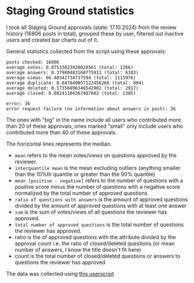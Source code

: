 # Staging Ground statistics

I took all Staging Ground approvals (state: 17.10.2024) from the review history (16806 posts in total), grouped these by user, filtered out inactive users and created bar charts out of it.

General statistics collected from the script using these approvals:
```none
posts checked: 16806
average votes: 0.07533023920028561 (total: 1266)
average answers: 0.37980483160775913 (total: 6383)
average views: 66.40342734737594 (total: 1115976)
average duplicate: 0.047840057122456266 (total: 804)
average deleted: 0.17356896346542902 (total: 2917)
average closed: 0.08241104367487802 (total: 1385)

error: 36
error request failure (no information about answers in post): 36
```

The ones with "big" in the name include all users who contributed more than 20 of these approvals, ones marked "small" only include users who contributed more than 40 of these approvals.

The horizontal lines represents the median.

- `mean` refers to the mean votes/views on questions approved by the reviewer.
- `interquantile mean` is the mean excluding outliers (anything smaller than the 10%th quantile or greater than the 90% quantile)
- `mean [positive - negative]` refers to the number of questions with a positive score minus the number of questions with a negative score normalized by the total number of approved questions
- `ratio of questions with answers` is the amount of approved questions divided by the amount of approved questions with at least one answer
- `sum` is the sum of votes/views of all questions the reviewer has approved.
- `total number of approved questions` is the total number of questions the reviewer has approved.
- ratio is the of approved questions with the attribute divided by the approval count i.e. the ratio of closed/deleted questions (or mean number of answers, I know the title doesn't fit here)
- count is the total number of closed/deleted questions or answers to questions the reviewer has approved

The data was collected using [this userscript](https://github.com/danthe1st/SO-Userscripts/?tab=readme-ov-file#approved-staging-ground-review-statistics)
